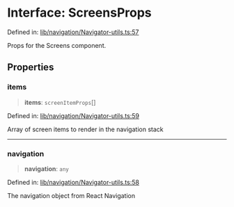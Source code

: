 # Interface: ScreensProps

Defined in: [lib/navigation/Navigator-utils.ts:57](https://github.com/aldesgroup/goaldn/blob/6a7943d02984b1a6b41d76a3a483a1484b644076/lib/navigation/Navigator-utils.ts#L57)

Props for the Screens component.

## Properties

### items

> **items**: `screenItemProps`[]

Defined in: [lib/navigation/Navigator-utils.ts:59](https://github.com/aldesgroup/goaldn/blob/6a7943d02984b1a6b41d76a3a483a1484b644076/lib/navigation/Navigator-utils.ts#L59)

Array of screen items to render in the navigation stack

***

### navigation

> **navigation**: `any`

Defined in: [lib/navigation/Navigator-utils.ts:58](https://github.com/aldesgroup/goaldn/blob/6a7943d02984b1a6b41d76a3a483a1484b644076/lib/navigation/Navigator-utils.ts#L58)

The navigation object from React Navigation
